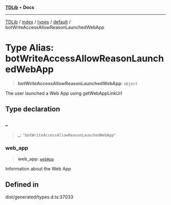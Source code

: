 [**TDLib**](../../../../../../README.md) • **Docs**

***

[TDLib](../../../../../../modules.md) / [index](../../../../../README.md) / [types](../../../README.md) / [default](../README.md) / botWriteAccessAllowReasonLaunchedWebApp

# Type Alias: botWriteAccessAllowReasonLaunchedWebApp

> **botWriteAccessAllowReasonLaunchedWebApp**: `object`

The user launched a Web App using getWebAppLinkUrl

## Type declaration

### \_

> **\_**: `"botWriteAccessAllowReasonLaunchedWebApp"`

### web\_app

> **web\_app**: [`webApp`](webApp-1.md)

Information about the Web App

## Defined in

dist/generated/types.d.ts:37033
